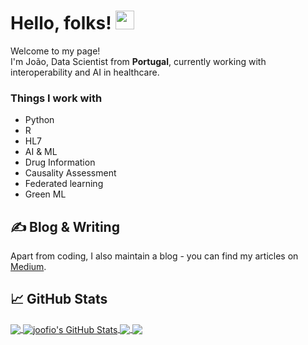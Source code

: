 # Hello, folks! <img src="https://raw.githubusercontent.com/MartinHeinz/MartinHeinz/master/wave.gif" width="30px">

<p>Welcome to my page! </br> I'm João, Data Scientist  from  <b> Portugal</b>, currently working with interoperability and AI in healthcare. </p>
<h3>Things I work with</h3>
<ul>
  <li>Python</li>
  <li>R</li>
  <li>HL7</li>
  <li>AI & ML</li>
  <li>Drug Information</li>
  <li>Causality Assessment</li>
  <li>Federated learning</li>
  <li>Green ML</li>
</ul>

## &#x270d; Blog & Writing

Apart from coding, I also maintain a blog - you can find my articles on [Medium](https://medium.com/@jfcal).
## &#x1f4c8; GitHub Stats

<a href="https://github.com/joofio/joofio">
  <img align="center" src="https://github-readme-stats.vercel.app/api/top-langs/?username=joofio&hide=java,html,tex&title_color=ffffff&text_color=c9cacc&icon_color=2bbc8a&bg_color=1d1f21&langs_count=3" />
</a>
<a href="https://github.com/joofio/joofio">
  <img align="center" src="https://github-readme-stats.vercel.app/api?username=joofio&show_icons=true&line_height=27&count_private=true&title_color=ffffff&text_color=c9cacc&icon_color=2bbc8a&bg_color=1d1f21" alt="joofio's GitHub Stats" />
</a>

<a href="https://github.com/joofio/online-cv">
  <img align="center" src="https://github-readme-stats.vercel.app/api/pin/?username=joofio&repo=online-cv&title_color=ffffff&text_color=c9cacc&icon_color=2bbc8a&bg_color=1d1f21" />
</a>


<a href="https://github.com/joofio/py4chemoinformatics">
  <img align="center" src="https://github-readme-stats.vercel.app/api/pin/?username=joofio&repo=py4chemoinformatics&title_color=ffffff&text_color=c9cacc&icon_color=2bbc8a&bg_color=1d1f21" />
</a>    

